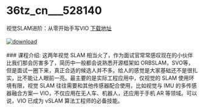 # 36tz_cn___528140
视觉SLAM进阶：从零开始手写VIO
[下载地址](http://www.36tz.cn/article/528140 "下载地址")
<br/></br>[![download](http://36tz.cn/muke_img/2019_10_1-122-300x176.png "下载地址")](http://www.36tz.cn/article/528140 "下载地址")
<br/></br>### 课程介绍:
这两年视觉 SLAM 相当火了，作为面试官常常感叹现在的小伙伴比我们那会厉害多了，简历中一般都会说熟悉开源框架如 ORBSLAM，SVO等，但是面试一圈下来，真正合适的候选人并不多。给人的感觉是大家基础还不是很扎实，比不能让人眼前一亮。最主要的是实际工程应用中，仅视觉的 SLAM 使用环境有限，视觉 SLAM 往往需要和其他传感器配合使用，比如视觉与 IMU 的多传感器融合方案— VIO，不仅应用在无人车、机器人，还应用于手机 AR 等领域。可以说，VIO 已成为 vSLAM 算法工程师的必备技能。


 
